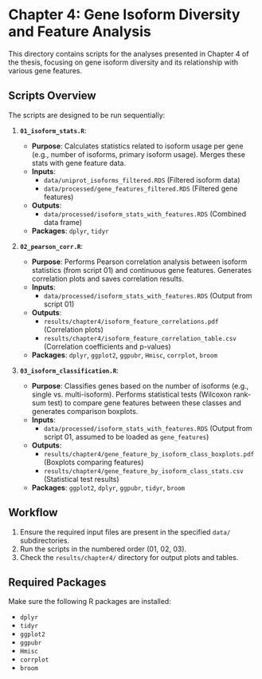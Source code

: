 # Chapter 4: Gene Isoform Diversity and Feature Analysis

This directory contains scripts for the analyses presented in Chapter 4 of the thesis, focusing on gene isoform diversity and its relationship with various gene features.

## Scripts Overview

The scripts are designed to be run sequentially:

1.  **`01_isoform_stats.R`**: 
    *   **Purpose**: Calculates statistics related to isoform usage per gene (e.g., number of isoforms, primary isoform usage). Merges these stats with gene feature data.
    *   **Inputs**: 
        *   `data/uniprot_isoforms_filtered.RDS` (Filtered isoform data)
        *   `data/processed/gene_features_filtered.RDS` (Filtered gene features)
    *   **Outputs**: 
        *   `data/processed/isoform_stats_with_features.RDS` (Combined data frame)
    *   **Packages**: `dplyr`, `tidyr`

2.  **`02_pearson_corr.R`**: 
    *   **Purpose**: Performs Pearson correlation analysis between isoform statistics (from script 01) and continuous gene features. Generates correlation plots and saves correlation results.
    *   **Inputs**: 
        *   `data/processed/isoform_stats_with_features.RDS` (Output from script 01)
    *   **Outputs**:
        *   `results/chapter4/isoform_feature_correlations.pdf` (Correlation plots)
        *   `results/chapter4/isoform_feature_correlation_table.csv` (Correlation coefficients and p-values)
    *   **Packages**: `dplyr`, `ggplot2`, `ggpubr`, `Hmisc`, `corrplot`, `broom` 

3.  **`03_isoform_classification.R`**:
    *   **Purpose**: Classifies genes based on the number of isoforms (e.g., single vs. multi-isoform). Performs statistical tests (Wilcoxon rank-sum test) to compare gene features between these classes and generates comparison boxplots.
    *   **Inputs**:
        *   `data/processed/isoform_stats_with_features.RDS` (Output from script 01, assumed to be loaded as `gene_features`)
    *   **Outputs**:
        *   `results/chapter4/gene_feature_by_isoform_class_boxplots.pdf` (Boxplots comparing features)
        *   `results/chapter4/gene_feature_by_isoform_class_stats.csv` (Statistical test results)
    *   **Packages**: `ggplot2`, `dplyr`, `ggpubr`, `tidyr`, `broom`

## Workflow

1.  Ensure the required input files are present in the specified `data/` subdirectories.
2.  Run the scripts in the numbered order (01, 02, 03).
3.  Check the `results/chapter4/` directory for output plots and tables.

## Required Packages

Make sure the following R packages are installed:
- `dplyr`
- `tidyr`
- `ggplot2`
- `ggpubr`
- `Hmisc`
- `corrplot`
- `broom` 